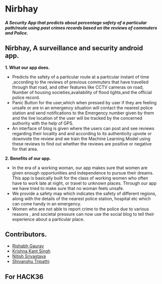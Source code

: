 # Nirbhay
##### A Security App that predicts about percentage safety of a particular path/route using past crimes records based on the reviews of commuters and Police.  


## Nirbhay, A surveillance and security android app.

**1.  What our app does.**
  - Predicts the safety of a particular route at a particular instant of time ,according to the reviews of previous commuters that have travelled through that road, and other features like CCTV cameras on road, Number of housing societies,availability of flood lights,and the official police record.
  - Panic Button for the user,which when pressed by user if they are feeling unsafe or are in an emergency situation will contact the nearest police station and send notifications to the Emergency number given by them and the live location of the user will be tracked by the concerned authority with the help of GPS.
  - An interface of blog is given where the users can post and see reviews regarding their locality and and according to its authenticity upvote or downvote the review and we train the Machine Learning Model using these reviews to find out whether the reviews are positive or negative for that area.
  
**2. Benefits of our app.**
  - In the era of a working woman, our app makes sure that women are given enough opportunities and independence to pursue their dreams. This app is basically built for the class of working women who often have to work late at night, or travel to unknown places. Through our app we have tried to make sure that no woman feels unsafe.
  - We provide a safety map which indicates the safety of different regions, along with the details of the nearest police station, hospital etc which can come handy in an emergency.
  - Women who are not able to report crime to the police due to various reasons , and societal pressure can now use the social blog to tell their experience about a particular place.

## Contributors.
- [Rishabh Gaurav](https://github.com/rishabhgaurav007)
- [Krishna Kant Singh](https://github.com/kks0101)
- [Nitish Srivastava](https://github.com/nitish2904)
- [Shivanshu Tripathi](https://github.com/shivanshu-gt)

## For HACK36
